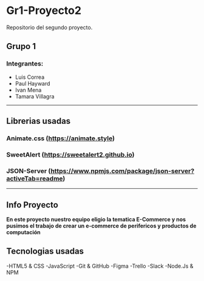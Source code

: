 # Gr1-Proyecto2
Repositorio del segundo proyecto.
## Grupo 1
### Integrantes:
- Luis Correa
- Paul Hayward
- Ivan Mena
- Tamara Villagra

--- 

## Librerias usadas

### Animate.css (https://animate.style)
### SweetAlert (https://sweetalert2.github.io)
### JSON-Server (https://www.npmjs.com/package/json-server?activeTab=readme)

---

## Info Proyecto

**En este proyecto nuestro equipo eligio la tematica E-Commerce y nos pusimos el trabajo de crear un e-commerce de perifericos y productos de computación**

## Tecnologias usadas 

-HTML5 & CSS
-JavaScript
-Git & GitHub
-Figma
-Trello
-Slack
-Node.Js & NPM
